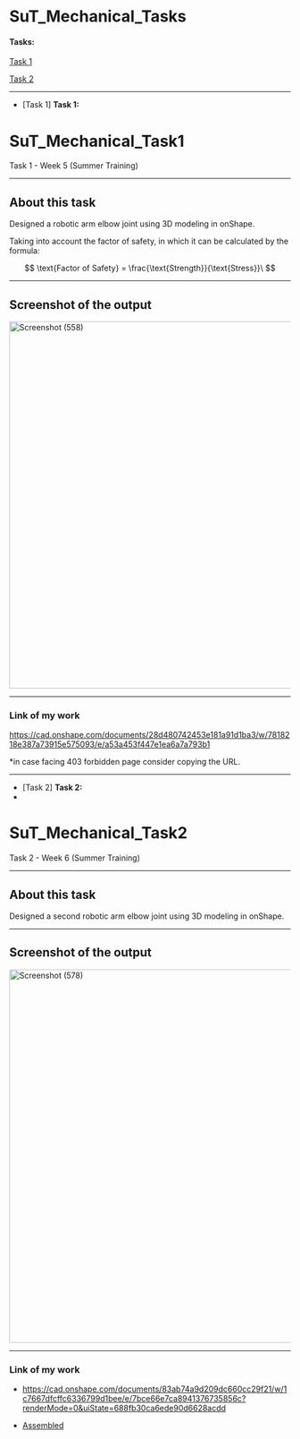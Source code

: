 # SuT_Mechanical_Tasks
#### Tasks: 

[Task 1](#ref1)

[Task 2](#ref2)

------------------

 - <a name="ref1"></a> [Task 1] **Task 1:**
   
# SuT_Mechanical_Task1

Task 1 - Week 5 (Summer Training)


------------
## About this task
Designed a robotic arm elbow joint using 3D modeling in onShape.

Taking into account the factor of safety, in which it can be calculated by the formula: 

$$
\text{Factor of Safety} = \frac{\text{Strength}}{\text{Stress}}\
$$

-------------
## Screenshot of the output

<img width="773" height="656" alt="Screenshot (558)" src="https://github.com/user-attachments/assets/5c412633-ae9f-497f-9cfe-4cd8ad7f9473" />

-------------
### Link of my work 
https://cad.onshape.com/documents/28d480742453e181a91d1ba3/w/7818218e387a73915e575093/e/a53a453f447e1ea6a7a793b1

*in case facing 403 forbidden page consider copying the URL.

---------------

  - <a name="ref2"></a> [Task 2] **Task 2:**
  - 
# SuT_Mechanical_Task2

Task 2 - Week 6 (Summer Training)

------------
## About this task
Designed a second robotic arm elbow joint using 3D modeling in onShape.

-------------
## Screenshot of the output


<img width="927" height="667" alt="Screenshot (578)" src="https://github.com/user-attachments/assets/7432764e-0741-4383-acf1-0301fdc5c522" />

-------------
### Link of my work 

- https://cad.onshape.com/documents/83ab74a9d209dc660cc29f21/w/1c7667dfcffc6336799d1bee/e/7bce66e7ca8941376735856c?renderMode=0&uiState=688fb30ca6ede90d6628acdd


- [Assembled](https://cad.onshape.com/documents/28d480742453e181a91d1ba3/w/7818218e387a73915e575093/e/0091309109e91d7d3b924566?renderMode=0&uiState=688fb2da2d96e6706e76a8ff)
